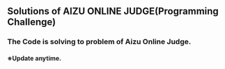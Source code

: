 ## Solutions of AIZU ONLINE JUDGE(Programming Challenge)
### The Code is solving to problem of Aizu Online Judge.
#### ※Update anytime.
